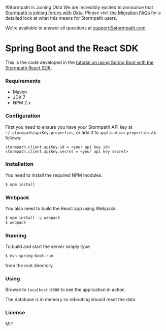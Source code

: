 #Stormpath is Joining Okta
We are incredibly excited to announce that [Stormpath is joining forces with Okta](https://stormpath.com/blog/stormpaths-new-path?utm_source=github&utm_medium=readme&utm-campaign=okta-announcement). Please visit [the Migration FAQs](https://stormpath.com/oktaplusstormpath?utm_source=github&utm_medium=readme&utm-campaign=okta-announcement) for a detailed look at what this means for Stormpath users.

We're available to answer all questions at [support@stormpath.com](mailto:support@stormpath.com).


# Spring Boot and the React SDK

This is the code developed in the [tutorial on using Spring Boot with the Stormpath React SDK](https://stormpath.com/blog/spring-boot-stormpath-react-sdk).

### Requirements

- Maven
- JDK 7
- NPM 2.x

### Configuration

First you need to ensure you have your Stormpath API key at `~/.stormpath/apiKey.properties`, or add it to `application.properties` as follows:

```
stormpath.client.apiKey.id = <your api key id>
stormpath.client.apiKey.secret = <your api key secret>
```

### Installation

You need to install the required NPM modules.

```sh
$ npm install
```

### Webpack

You also need to build the React app using Webpack.

```sh
$ npm install -g webpack
$ webpack
```

### Running

To build and start the server simply type

```sh
$ mvn spring-boot:run
```

from the root directory.

### Using

Browse to `localhost:8080` to see the application in action.

The database is in memory so rebooting should reset the data.

### License

MIT

